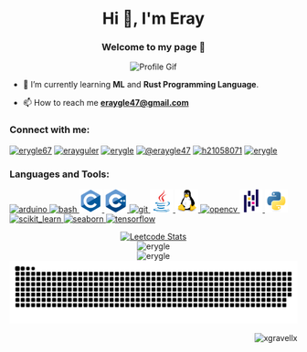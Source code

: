<h1 align="center">Hi 👋, I'm Eray</h1>
<h3 align="center">Welcome to my page 🔭</h3>
<div align="center">
    <img src="https://github.com/erygle/erygle/assets/99099765/a16ffce1-44b8-4ee9-8676-8b03680b8d49" alt="Profile Gif">
</div>

- 🌱 I’m currently learning **ML** and **Rust Programming Language**.

- 📫 How to reach me **eraygle47@gmail.com**

<h3 align="left">Connect with me:</h3>
<p align="left">
<a href="https://twitter.com/erygle67" target="blank"><img align="center" src="https://raw.githubusercontent.com/rahuldkjain/github-profile-readme-generator/master/src/images/icons/Social/twitter.svg" alt="erygle67" height="30" width="40" /></a>
<a href="https://linkedin.com/in/erayguler" target="blank"><img align="center" src="https://raw.githubusercontent.com/rahuldkjain/github-profile-readme-generator/master/src/images/icons/Social/linked-in-alt.svg" alt="erayguler" height="30" width="40" /></a>
<a href="https://kaggle.com/erygle" target="blank"><img align="center" src="https://raw.githubusercontent.com/rahuldkjain/github-profile-readme-generator/master/src/images/icons/Social/kaggle.svg" alt="erygle" height="30" width="40" /></a>
<a href="https://medium.com/@eraygle47" target="blank"><img align="center" src="https://raw.githubusercontent.com/rahuldkjain/github-profile-readme-generator/master/src/images/icons/Social/medium.svg" alt="@eraygle47" height="30" width="40" /></a>
<a href="https://www.hackerrank.com/h21058071" target="blank"><img align="center" src="https://raw.githubusercontent.com/rahuldkjain/github-profile-readme-generator/master/src/images/icons/Social/hackerrank.svg" alt="h21058071" height="30" width="40" /></a>
<a href="https://www.leetcode.com/erygle" target="blank"><img align="center" src="https://raw.githubusercontent.com/rahuldkjain/github-profile-readme-generator/master/src/images/icons/Social/leet-code.svg" alt="erygle" height="30" width="40" /></a>
</p>

<h3 align="left">Languages and Tools:</h3>
<p align="left"> <a href="https://www.arduino.cc/" target="_blank" rel="noreferrer"> <img src="https://cdn.worldvectorlogo.com/logos/arduino-1.svg" alt="arduino" width="40" height="40"/> </a> <a href="https://www.gnu.org/software/bash/" target="_blank" rel="noreferrer"> <img src="https://www.vectorlogo.zone/logos/gnu_bash/gnu_bash-icon.svg" alt="bash" width="40" height="40"/> </a> <a href="https://www.cprogramming.com/" target="_blank" rel="noreferrer"> <img src="https://raw.githubusercontent.com/devicons/devicon/master/icons/c/c-original.svg" alt="c" width="40" height="40"/> </a> <a href="https://www.w3schools.com/cpp/" target="_blank" rel="noreferrer"> <img src="https://raw.githubusercontent.com/devicons/devicon/master/icons/cplusplus/cplusplus-original.svg" alt="cplusplus" width="40" height="40"/> </a> <a href="https://git-scm.com/" target="_blank" rel="noreferrer"> <img src="https://www.vectorlogo.zone/logos/git-scm/git-scm-icon.svg" alt="git" width="40" height="40"/> </a> <a href="https://www.java.com" target="_blank" rel="noreferrer"> <img src="https://raw.githubusercontent.com/devicons/devicon/master/icons/java/java-original.svg" alt="java" width="40" height="40"/> </a>  <a href="https://www.linux.org/" target="_blank" rel="noreferrer"> <img src="https://raw.githubusercontent.com/devicons/devicon/master/icons/linux/linux-original.svg" alt="linux" width="40" height="40"/> </a> <a href="https://opencv.org/" target="_blank" rel="noreferrer"> <img src="https://www.vectorlogo.zone/logos/opencv/opencv-icon.svg" alt="opencv" width="40" height="40"/> </a> <a href="https://pandas.pydata.org/" target="_blank" rel="noreferrer"> <img src="https://raw.githubusercontent.com/devicons/devicon/2ae2a900d2f041da66e950e4d48052658d850630/icons/pandas/pandas-original.svg" alt="pandas" width="40" height="40"/> </a> <a href="https://www.python.org" target="_blank" rel="noreferrer"> <img src="https://raw.githubusercontent.com/devicons/devicon/master/icons/python/python-original.svg" alt="python" width="40" height="40"/> </a> <a href="https://scikit-learn.org/" target="_blank" rel="noreferrer"> <img src="https://upload.wikimedia.org/wikipedia/commons/0/05/Scikit_learn_logo_small.svg" alt="scikit_learn" width="40" height="40"/> </a> <a href="https://seaborn.pydata.org/" target="_blank" rel="noreferrer"> <img src="https://seaborn.pydata.org/_images/logo-mark-lightbg.svg" alt="seaborn" width="40" height="40"/> </a> <a href="https://www.tensorflow.org" target="_blank" rel="noreferrer"> <img src="https://www.vectorlogo.zone/logos/tensorflow/tensorflow-icon.svg" alt="tensorflow" width="40" height="40"/> </a> </p>



<div align="center">
    <a href="https://leetcode.com/erygle/" target="_blank">
        <img src="https://leetcard.jacoblin.cool/erygle?theme=dark" alt="Leetcode Stats">
    </a>
</div>

<div align="center">
    <img src="https://github-readme-streak-stats.herokuapp.com/?user=erygle&theme=dark" alt="erygle">
</div>

<div align="center">
    <img src="https://github-readme-stats.vercel.app/api?username=erygle&theme=dark&show_icons=true&locale=en" alt="erygle">
</div>

<div align="center">
    <picture>
        <source media="(prefers-color-scheme: dark)" srcset="https://raw.githubusercontent.com/erygle/erygle/output/github-contribution-grid-snake-dark.svg">
        <source media="(prefers-color-scheme: light)" srcset="https://raw.githubusercontent.com/erygle/erygle/output/github-contribution-grid-snake.svg">
        <img alt="github contribution grid snake animation" src="https://raw.githubusercontent.com/erygle/erygle/output/github-contribution-grid-snake.svg">
    </picture>
</div>

<p align="right"> <img src="https://komarev.com/ghpvc/?username=erygle&label=Profile%20views&color=0e75b6&style=flat" alt="xgravellx" /> </p>

